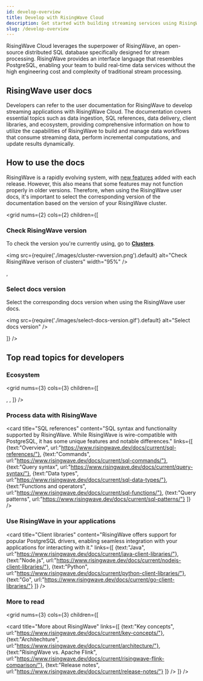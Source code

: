 ```yaml
---
id: develop-overview
title: Develop with RisingWave Cloud
description: Get started with building streaming services using RisingWave Cloud.
slug: /develop-overview
---
```


RisingWave Cloud leverages the superpower of RisingWave, an open-source distributed SQL database specifically designed for stream processing. RisingWave provides an interface language that resembles PostgreSQL, enabling your team to build real-time data services without the high engineering cost and complexity of traditional stream processing.

## RisingWave user docs

Developers can refer to the user documentation for RisingWave to develop streaming applications with RisingWave Cloud. The documentation covers essential topics such as data ingestion, SQL references, data delivery, client libraries, and ecosystem, providing comprehensive information on how to utilize the capabilities of RisingWave to build and manage data workflows that consume streaming data, perform incremental computations, and update results dynamically.

<defaultButton text="Switch to RisingWave user docs →" doc="intro"/> <lightButton text="See recommended topics ↓" cloud="develop-overview#top-read-topics-for-developers"/>

## How to use the docs

RisingWave is a rapidly evolving system, with [new features](https://www.risingwave.dev/docs/current/release-notes/) added with each release. However, this also means that some features may not function properly in older versions. Therefore, when using the RisingWave user docs, it's important to select the corresponding version of the documentation based on the version of your RisingWave cluster.

<grid
nums={2}
cols={2}
children={[

<div>

### Check RisingWave version

To check the version you're currently using, go to [**Clusters**](https://risingwave-cloud.com/clusters/).

<img
  src={require('./images/cluster-rwversion.png').default}
  alt="Check RisingWave verison of clusters"
  width="95%"
/>

</div>,

<div>

### Select docs version

Select the corresponding docs version when using the RisingWave user docs.

<img
  src={require('./images/select-docs-version.gif').default}
  alt="Select docs version"
/>

</div>
]}
/>

## Top read topics for developers

### Ecosystem

 <grid
 nums={3}
 cols={3}
 children={[

 <card
 title="Integrations"
 content="See how RisingWave can integrate with your existing data stack. Vote your favorite data tools and streaming services to help us prioritize the integration development."
 url="https://www.risingwave.dev/docs/current/rw-integration-summary/"
 />,
 <card
 title="Data ingestion"
 content="Connect to and ingest data from external sources such as databases and message brokers. See supported data sources."
 url="https://www.risingwave.dev/docs/current/data-ingestion/"
 />,
 <card
 title="Data delivery"
 content="Stream processed data out of RisingWave to message brokers and databases. See supported data destinations."
 url="https://www.risingwave.dev/docs/current/delivery-overview/"
 />
 ]}
 />

### Process data with RisingWave

<card
title="SQL references"
content="SQL syntax and functionality supported by RisingWave. While RisingWave is wire-compatible with PostgreSQL, it has some unique features and notable differences."
links={[
{text:"Overview", url:"https://www.risingwave.dev/docs/current/sql-references/"},
{text:"Commands", url:"https://www.risingwave.dev/docs/current/sql-commands/"},
{text:"Query syntax", url:"https://www.risingwave.dev/docs/current/query-syntax/"},
{text:"Data types", url:"https://www.risingwave.dev/docs/current/sql-data-types/"},
{text:"Functions and operators", url:"https://www.risingwave.dev/docs/current/sql-functions/"},
{text:"Query patterns", url:"https://www.risingwave.dev/docs/current/sql-patterns/"}
]}
/>

### Use RisingWave in your applications

<card
title="Client libraries"
content="RisingWave offers support for popular PostgreSQL drivers, enabling seamless integration with your applications for interacting with it."
links={[
{text:"Java", url:"https://www.risingwave.dev/docs/current/java-client-libraries/"},
{text:"Node.js", url:"https://www.risingwave.dev/docs/current/nodejs-client-libraries/"},
{text:"Python", url:"https://www.risingwave.dev/docs/current/python-client-libraries/"},
{text:"Go", url:"https://www.risingwave.dev/docs/current/go-client-libraries/"}
]}
/>

### More to read

 <grid
 nums={3}
 cols={3}
 children={[

 <card
 title="More about RisingWave"
 links={[
 {text:"Key concepts", url:"https://www.risingwave.dev/docs/current/key-concepts/"},
 {text:"Architechture", url:"https://www.risingwave.dev/docs/current/architecture/"},
 {text:"RisingWave vs. Apache Flink", url:"https://www.risingwave.dev/docs/current/risingwave-flink-comparison/"},
 {text:"Release notes", url:"https://www.risingwave.dev/docs/current/release-notes/"}
 ]}
 />
 ]}
 />